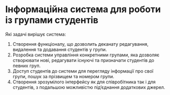 # Інформаційна система для роботи із групами студентів

Які задачі вирішує система:
1. Створення функціоналу, що дозволить деканату редагування, видалення та додавання студентів у групи.
2. Розробка системи управління конкретними групами, яка дозволяє створювати нові, редагувати існуючі та призначати студентів до певних груп.
3. Доступ студентів до системи для перегляду інформації про свої групи, пошук за прізвищем та номером групи.
4. Створення зрозумілого інтерфейсу як для співробітника так і для студентів, з подальшою можливістю під’єднання додаткових джерел.

